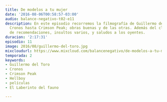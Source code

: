 ```yaml
---
title: De modelos a tu mujer
date: '2016-08-06T00:58:57-03:00'
audio: balance-negativo-t02-e11
description: En este episodio recorremos la filmografía de Guillermo del Toro, desde
  Cronos hasta Crimson Peak; obras buenas y de las otras. Además del clásico bloque
  de recomendaciones, insultos varios, y saludos a los oyentes.
duracion: '2:17:31'
episodio: 11
image: 2016/08/guillermo-del-toro.jpg
mixcloudurl: https://www.mixcloud.com/balancenegativo/de-modelos-a-tu-mujer/
temporada: 2
keywords:
- Guillermo del Toro
- Cronos
- Crimson Peak
- Hellboy
- películas
- El Laberinto del fauno

---
```


